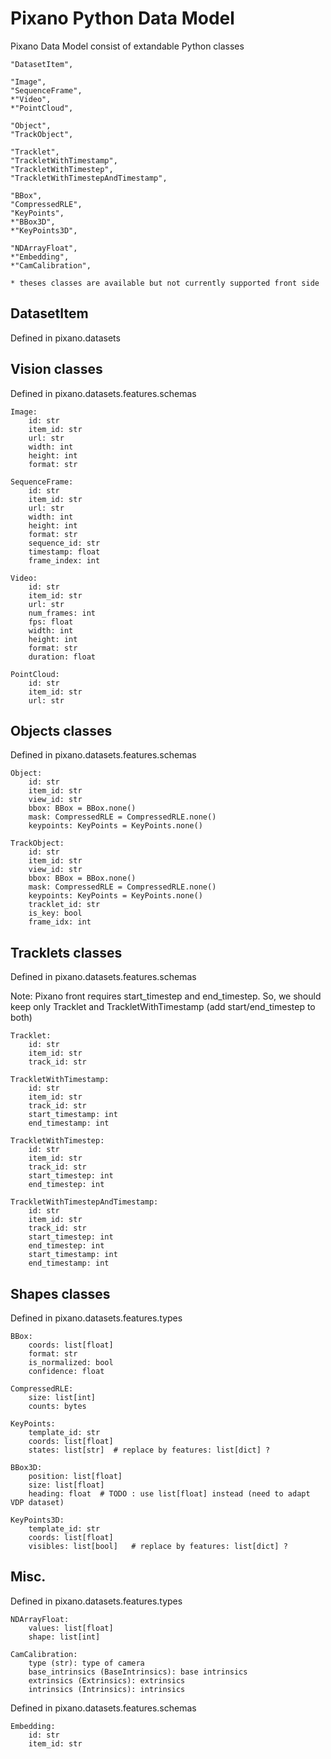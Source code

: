 # Pixano Python Data Model

Pixano Data Model consist of extandable Python classes

    "DatasetItem",

    "Image",
    "SequenceFrame",
    *"Video",
    *"PointCloud",

    "Object",
    "TrackObject",

    "Tracklet",
    "TrackletWithTimestamp",
    "TrackletWithTimestep",
    "TrackletWithTimestepAndTimestamp",

    "BBox",
    "CompressedRLE",
    "KeyPoints",
    *"BBox3D",
    *"KeyPoints3D",

    "NDArrayFloat",
    *"Embedding",
    *"CamCalibration",

    * theses classes are available but not currently supported front side

## DatasetItem

Defined in pixano.datasets

## Vision classes

Defined in pixano.datasets.features.schemas

```
Image:
    id: str
    item_id: str
    url: str
    width: int
    height: int
    format: str
```

```
SequenceFrame:
    id: str
    item_id: str
    url: str
    width: int
    height: int
    format: str
    sequence_id: str
    timestamp: float
    frame_index: int
```

```
Video:
    id: str
    item_id: str
    url: str
    num_frames: int
    fps: float
    width: int
    height: int
    format: str
    duration: float
```

```
PointCloud:
    id: str
    item_id: str
    url: str
```

## Objects classes

Defined in pixano.datasets.features.schemas

```
Object:
    id: str
    item_id: str
    view_id: str
    bbox: BBox = BBox.none()
    mask: CompressedRLE = CompressedRLE.none()
    keypoints: KeyPoints = KeyPoints.none()
```

```
TrackObject:
    id: str
    item_id: str
    view_id: str
    bbox: BBox = BBox.none()
    mask: CompressedRLE = CompressedRLE.none()
    keypoints: KeyPoints = KeyPoints.none()
    tracklet_id: str
    is_key: bool
    frame_idx: int
```

## Tracklets classes

Defined in pixano.datasets.features.schemas

Note: Pixano front requires start_timestep and end_timestep. So, we should keep only Tracklet and TrackletWithTimestamp (add start/end_timestep to both)

```
Tracklet:
    id: str
    item_id: str
    track_id: str
```

```
TrackletWithTimestamp:
    id: str
    item_id: str
    track_id: str
    start_timestamp: int
    end_timestamp: int
```

```
TrackletWithTimestep:
    id: str
    item_id: str
    track_id: str
    start_timestep: int
    end_timestep: int
```

```
TrackletWithTimestepAndTimestamp:
    id: str
    item_id: str
    track_id: str
    start_timestep: int
    end_timestep: int
    start_timestamp: int
    end_timestamp: int
```

## Shapes classes

Defined in pixano.datasets.features.types

```
BBox:
    coords: list[float]
    format: str
    is_normalized: bool
    confidence: float
```

```
CompressedRLE:
    size: list[int]
    counts: bytes
```

```
KeyPoints:
    template_id: str
    coords: list[float]
    states: list[str]  # replace by features: list[dict] ?
```

```
BBox3D:
    position: list[float]
    size: list[float]
    heading: float  # TODO : use list[float] instead (need to adapt VDP dataset)
```

```
KeyPoints3D:
    template_id: str
    coords: list[float]
    visibles: list[bool]   # replace by features: list[dict] ?
```

## Misc.

Defined in pixano.datasets.features.types

```
NDArrayFloat:
    values: list[float]
    shape: list[int]
```

```
CamCalibration:
    type (str): type of camera
    base_intrinsics (BaseIntrinsics): base intrinsics
    extrinsics (Extrinsics): extrinsics
    intrinsics (Intrinsics): intrinsics
```

Defined in pixano.datasets.features.schemas

```
Embedding:
    id: str
    item_id: str
```

